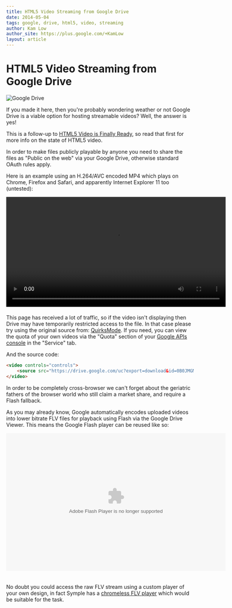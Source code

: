 ```yaml
---
title: HTML5 Video Streaming from Google Drive
date: 2014-05-04
tags: google, drive, html5, video, streaming
author: Kam Low
author_site: https://plus.google.com/+KamLow
layout: article
---
```


# HTML5 Video Streaming from Google Drive

![Google Drive](/html5-video-streaming-from-google-drive/google-drive.png "Google Drive")

If you made it here, then you're probably wondering weather or not Google Drive is a viable option for hosting streamable videos? Well, the answer is yes!

This is a follow-up to [HTML5 Video is Finally Ready](/html5-video-is-finally-ready), so read that first for more info on the state of HTML5 video.

In order to make files publicly playable by anyone you need to share the files as "Public on the web" via your Google Drive, otherwise standard OAuth rules apply.

Here is an example using an H.264/AVC encoded MP4 which plays on Chrome, Firefox and Safari, and apparently Internet Explorer 11 too (untested):

<video controls="controls" style="margin-bottom:20px;width:590px">
    <source src="https://drive.google.com/uc?export=download&id=0B0JMGMGgxp9WMEdWb1hyQUhlOWs" type='video/mp4'/>
</video>

<div class="panel callout radius">
This page has received a lot of traffic, so if the video isn't displaying then Drive may have temporarily restricted access to the file. In that case please try using the original source from: <a href="http://www.quirksmode.org/html5/videos/big_buck_bunny.mp4" traget="_blank">QuirksMode</a>. If you need, you can view the quota of your own videos via the "Quota" section of your <a href="https://code.google.com/apis/console" traget="_blank">Google APIs console</a> in the "Service" tab.
</div>
 
And the source code:

~~~ html
<video controls="controls">
    <source src="https://drive.google.com/uc?export=download&id=0B0JMGMGgxp9WMEdWb1hyQUhlOWs" type='video/mp4'/>
</video>
~~~

In order to be completely cross-browser we can't forget about the geriatric fathers of the browser world who still claim a market share, and require a Flash fallback. <!--; Internet Explorer. -->

As you may already know, Google automatically encodes uploaded videos into lower bitrate FLV files for playback using Flash via the Google Drive Viewer. This means the Google Flash player can be reused like so:

<object type="application/x-shockwave-flash" allowscriptaccess="always" allowfullscreen="true" wmode="opaque" data="https://video.google.com/get_player?el=leaf&amp;cc_load_policy=1&amp;enablejsapi=1" width="1280px" height="750px" id="vpl0" style="width: 590px; height: 370px; margin-bottom: 20px"><param name="allowFullScreen" value="true"><param name="allowscriptaccess" value="always"><param name="wmode" value="opaque"><param name="flashvars" value="status=ok&amp;hl=en&amp;allow_embed=0&amp;ps=docs&amp;partnerid=30&amp;autoplay=0&amp;docid=0B0JMGMGgxp9WMEdWb1hyQUhlOWs&amp;abd=0&amp;el=leaf&amp;title=big_buck_bunny.mp4&amp;iurl=https%3A%2F%2Fdocs.google.com%2Fvt%3Fauthuser%3D0%26id%3D0B0JMGMGgxp9WMEdWb1hyQUhlOWs&amp;ttsurl=https%3A%2F%2Fdocs.google.com%2Ftimedtext%3Fauthuser%3D0%26id%3D0B0JMGMGgxp9WMEdWb1hyQUhlOWs%26vid%3De578958e6e16e44f&amp;reportabuseurl=https%3A%2F%2Fdocs.google.com%2Fabuse%3Fauthuser%3D0%26id%3D0B0JMGMGgxp9WMEdWb1hyQUhlOWs&amp;token=1&amp;plid=V0QTaujn2CBLXA&amp;fmt_stream_map=18%7Chttps%3A%2F%2Fr8---sn-ntq7ened.c.docs.google.com%2Fvideoplayback%3Frequiressl%3Dyes%26shardbypass%3Dyes%26cmbypass%3Dyes%26id%3De578958e6e16e44f%26itag%3D18%26source%3Dwebdrive%26app%3Ddocs%26ip%3D59.101.83.21%26ipbits%3D0%26expire%3D1399190315%26sparams%3Drequiressl%252Cshardbypass%252Ccmbypass%252Cid%252Citag%252Csource%252Cip%252Cipbits%252Cexpire%26signature%3D1409A45041079AC97B82A53C82B72B176E7295BE.432A8FD910D8DB7C14D0ED93884BE6D55B9C918%26key%3Dck2%26ir%3D1%26ms%3Dnxu%26mt%3D1399186650%26mv%3Dm%26mws%3Dyes%2C34%7Chttps%3A%2F%2Fr8---sn-ntq7ened.c.docs.google.com%2Fvideoplayback%3Frequiressl%3Dyes%26shardbypass%3Dyes%26cmbypass%3Dyes%26id%3De578958e6e16e44f%26itag%3D34%26source%3Dwebdrive%26app%3Ddocs%26ip%3D59.101.83.21%26ipbits%3D0%26expire%3D1399190315%26sparams%3Drequiressl%252Cshardbypass%252Ccmbypass%252Cid%252Citag%252Csource%252Cip%252Cipbits%252Cexpire%26signature%3D18B8078AAA0F03717ADE0B017E752D1E797B9406.81C1DA43B6417F6B524AA33F654E5BE0D90F596%26key%3Dck2%26ir%3D1%26ms%3Dnxu%26mt%3D1399186650%26mv%3Dm%26mws%3Dyes%2C43%7Chttps%3A%2F%2Fr8---sn-ntq7ened.c.docs.google.com%2Fvideoplayback%3Frequiressl%3Dyes%26shardbypass%3Dyes%26cmbypass%3Dyes%26id%3De578958e6e16e44f%26itag%3D43%26source%3Dwebdrive%26app%3Ddocs%26ip%3D59.101.83.21%26ipbits%3D0%26expire%3D1399190315%26sparams%3Drequiressl%252Cshardbypass%252Ccmbypass%252Cid%252Citag%252Csource%252Cip%252Cipbits%252Cexpire%26signature%3D41EDA4A85EB4BBD63C31C15D6A9178B48B99FC49.177799E1DBD96CB7575DB86EFB115BD10DFA37A1%26key%3Dck2%26ir%3D1%26ms%3Dnxu%26mt%3D1399186650%26mv%3Dm%26mws%3Dyes&amp;fmt_list=18%2F640x360%2F9%2F0%2F115%2C34%2F640x360%2F9%2F0%2F115%2C43%2F640x360%2F99%2F0%2F0&amp;url_encoded_fmt_stream_map=itag%3D18%26url%3Dhttps%253A%252F%252Fr8---sn-ntq7ened.c.docs.google.com%252Fvideoplayback%253Frequiressl%253Dyes%2526shardbypass%253Dyes%2526cmbypass%253Dyes%2526id%253De578958e6e16e44f%2526itag%253D18%2526source%253Dwebdrive%2526app%253Ddocs%2526ip%253D59.101.83.21%2526ipbits%253D0%2526expire%253D1399190315%2526sparams%253Drequiressl%252Cshardbypass%252Ccmbypass%252Cid%252Citag%252Csource%252Cip%252Cipbits%252Cexpire%2526signature%253D1409A45041079AC97B82A53C82B72B176E7295BE.432A8FD910D8DB7C14D0ED93884BE6D55B9C918%2526key%253Dck2%2526ir%253D1%2526ms%253Dnxu%2526mt%253D1399186650%2526mv%253Dm%2526mws%253Dyes%26type%3Dvideo%252Fmp4%253B%2Bcodecs%253D%2522avc1.42001E%252C%2Bmp4a.40.2%2522%26quality%3Dmedium%2Citag%3D34%26url%3Dhttps%253A%252F%252Fr8---sn-ntq7ened.c.docs.google.com%252Fvideoplayback%253Frequiressl%253Dyes%2526shardbypass%253Dyes%2526cmbypass%253Dyes%2526id%253De578958e6e16e44f%2526itag%253D34%2526source%253Dwebdrive%2526app%253Ddocs%2526ip%253D59.101.83.21%2526ipbits%253D0%2526expire%253D1399190315%2526sparams%253Drequiressl%252Cshardbypass%252Ccmbypass%252Cid%252Citag%252Csource%252Cip%252Cipbits%252Cexpire%2526signature%253D18B8078AAA0F03717ADE0B017E752D1E797B9406.81C1DA43B6417F6B524AA33F654E5BE0D90F596%2526key%253Dck2%2526ir%253D1%2526ms%253Dnxu%2526mt%253D1399186650%2526mv%253Dm%2526mws%253Dyes%26type%3Dvideo%252Fx-flv%26quality%3Dmedium%2Citag%3D43%26url%3Dhttps%253A%252F%252Fr8---sn-ntq7ened.c.docs.google.com%252Fvideoplayback%253Frequiressl%253Dyes%2526shardbypass%253Dyes%2526cmbypass%253Dyes%2526id%253De578958e6e16e44f%2526itag%253D43%2526source%253Dwebdrive%2526app%253Ddocs%2526ip%253D59.101.83.21%2526ipbits%253D0%2526expire%253D1399190315%2526sparams%253Drequiressl%252Cshardbypass%252Ccmbypass%252Cid%252Citag%252Csource%252Cip%252Cipbits%252Cexpire%2526signature%253D41EDA4A85EB4BBD63C31C15D6A9178B48B99FC49.177799E1DBD96CB7575DB86EFB115BD10DFA37A1%2526key%253Dck2%2526ir%253D1%2526ms%253Dnxu%2526mt%253D1399186650%2526mv%253Dm%2526mws%253Dyes%26type%3Dvideo%252Fwebm%26quality%3Dmedium&amp;timestamp=1399186715856&amp;length_seconds=61&amp;playerapiid=vpl0"></object>

No doubt you could access the raw FLV stream using a custom player of your own design, in fact Symple has a [chromeless FLV player](/symple) which would be suitable for the task.